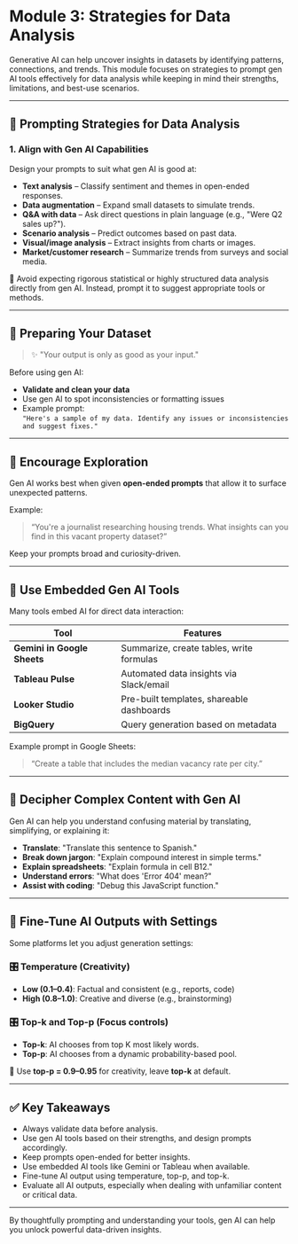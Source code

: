 # Module 3: Strategies for Data Analysis

Generative AI can help uncover insights in datasets by identifying patterns, connections, and trends. This module focuses on strategies to prompt gen AI tools effectively for data analysis while keeping in mind their strengths, limitations, and best-use scenarios.

---

## 🔹 Prompting Strategies for Data Analysis

### 1. **Align with Gen AI Capabilities**
Design your prompts to suit what gen AI is good at:
- **Text analysis** – Classify sentiment and themes in open-ended responses.
- **Data augmentation** – Expand small datasets to simulate trends.
- **Q&A with data** – Ask direct questions in plain language (e.g., "Were Q2 sales up?").
- **Scenario analysis** – Predict outcomes based on past data.
- **Visual/image analysis** – Extract insights from charts or images.
- **Market/customer research** – Summarize trends from surveys and social media.

🛑 Avoid expecting rigorous statistical or highly structured data analysis directly from gen AI. Instead, prompt it to suggest appropriate tools or methods.

---

## 🔹 Preparing Your Dataset

> ✨ "Your output is only as good as your input."

Before using gen AI:
- **Validate and clean your data**  
- Use gen AI to spot inconsistencies or formatting issues  
- Example prompt:  
  `"Here's a sample of my data. Identify any issues or inconsistencies and suggest fixes."`

---

## 🔹 Encourage Exploration

Gen AI works best when given **open-ended prompts** that allow it to surface unexpected patterns.

Example:  
> “You're a journalist researching housing trends. What insights can you find in this vacant property dataset?”

Keep your prompts broad and curiosity-driven.

---

## 🔹 Use Embedded Gen AI Tools

Many tools embed AI for direct data interaction:

| Tool | Features |
|------|----------|
| **Gemini in Google Sheets** | Summarize, create tables, write formulas |
| **Tableau Pulse** | Automated data insights via Slack/email |
| **Looker Studio** | Pre-built templates, shareable dashboards |
| **BigQuery** | Query generation based on metadata |

Example prompt in Google Sheets:  
> “Create a table that includes the median vacancy rate per city.”

---

## 🔹 Decipher Complex Content with Gen AI

Gen AI can help you understand confusing material by translating, simplifying, or explaining it:

- **Translate**: "Translate this sentence to Spanish."
- **Break down jargon**: "Explain compound interest in simple terms."
- **Explain spreadsheets**: "Explain formula in cell B12."
- **Understand errors**: "What does 'Error 404' mean?"
- **Assist with coding**: "Debug this JavaScript function."

---

## 🔹 Fine-Tune AI Outputs with Settings

Some platforms let you adjust generation settings:

### 🎛 Temperature (Creativity)
- **Low (0.1–0.4)**: Factual and consistent (e.g., reports, code)
- **High (0.8–1.0)**: Creative and diverse (e.g., brainstorming)

### 🎛 Top-k and Top-p (Focus controls)
- **Top-k**: AI chooses from top K most likely words.
- **Top-p**: AI chooses from a dynamic probability-based pool.

🔸 Use **top-p = 0.9–0.95** for creativity, leave **top-k** at default.

---

## ✅ Key Takeaways

- Always validate data before analysis.
- Use gen AI tools based on their strengths, and design prompts accordingly.
- Keep prompts open-ended for better insights.
- Use embedded AI tools like Gemini or Tableau when available.
- Fine-tune AI output using temperature, top-p, and top-k.
- Evaluate all AI outputs, especially when dealing with unfamiliar content or critical data.

---

By thoughtfully prompting and understanding your tools, gen AI can help you unlock powerful data-driven insights.

